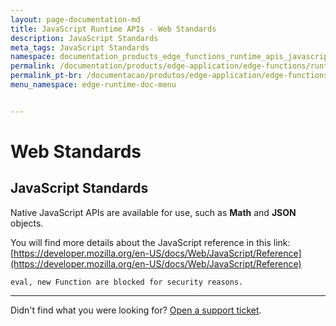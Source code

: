 ```yaml
---
layout: page-documentation-md
title: JavaScript Runtime APIs - Web Standards
description: JavaScript Standards
meta_tags: JavaScript Standards
namespace: documentation_products_edge_functions_runtime_apis_javascript_webstandards
permalink: /documentation/products/edge-application/edge-functions/runtime-apis/javascript/web-standards/
permalink_pt-br: /documentacao/produtos/edge-application/edge-functions/runtime-apis/javascript/web-standards/
menu_namespace: edge-runtime-doc-menu


---
```

# Web Standards

## JavaScript Standards

Native JavaScript APIs are available for use, such as **Math** and **JSON** objects.

You will find more details about the JavaScript reference in this link: [https://developer.mozilla.org/en-US/docs/Web/JavaScript/Reference](https://developer.mozilla.org/en-US/docs/Web/JavaScript/Reference)

    eval, new Function are blocked for security reasons.

---

Didn't find what you were looking for? [Open a support ticket](https://tickets.azion.com/).